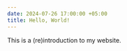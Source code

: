 ```yaml
---
date: 2024-07-26 17:00:00 +05:00
title: Hello, World!
---
```


This is a (re)introduction to my website.
